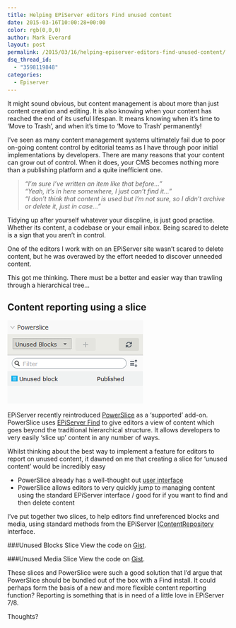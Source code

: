 ```yaml
---
title: Helping EPiServer editors Find unused content
date: 2015-03-16T10:00:28+00:00
color: rgb(0,0,0)
author: Mark Everard
layout: post
permalink: /2015/03/16/helping-episerver-editors-find-unused-content/
dsq_thread_id:
  - "3598119848"
categories:
  - Episerver
---
```

It might sound obvious, but content management is about more than just content creation and editing. It is also knowing when your content has reached the end of its useful lifespan. It means knowing when it&#8217;s time to &#8216;Move to Trash&#8217;, and when it&#8217;s time to &#8216;Move to Trash&#8217; permanently!

I&#8217;ve seen as many content management systems ultimately fail due to poor on-going content control by editorial teams as I have through poor initial implementations by developers. There are many reasons that your content can grow out of control. When it does, your CMS becomes nothing more than a publishing platform and a quite inefficient one.

> _&#8220;I&#8217;m sure I&#8217;ve written an item like that before&#8230;&#8221;_  
> _&#8220;Yeah, it&#8217;s in here somewhere, I just can&#8217;t find it&#8230;&#8221;_  
> _&#8220;I don&#8217;t think that content is used but I&#8217;m not sure, so I didn&#8217;t archive or delete it, just in case&#8230;&#8221;_

Tidying up after yourself whatever your discpline, is just good practise. Whether its content, a codebase or your email inbox. Being scared to delete is a sign that you aren&#8217;t in control.

One of the editors I work with on an EPiServer site wasn&#8217;t scared to delete content, but he was overawed by the effort needed to discover unneeded content.

This got me thinking. There must be a better and easier way than trawling through a hierarchical tree&#8230;

## Content reporting using a slice

![Unused content](/assets/uploads/2015/03/usused-content-slice1.png)

EPiServer recently reintroduced <a title="Re-introducing PowerSlice for EPiServer CMS" href="http://world.episerver.com/articles/items/re-introducing-powerslice-for-episerver-cms/" target="_blank">PowerSlice</a> as a &#8216;supported&#8217; add-on. PowerSlice uses <a title="EPiServer Find. Advanced Search Made Easy" href="http://find.episerver.com/" target="_blank">EPiServer Find</a> to give editors a view of content which goes beyond the traditional hierarchical structure. It allows developers to very easily &#8216;slice up&#8217; content in any number of ways.

Whilst thinking about the best way to implement a feature for editors to report on unused content, it dawned on me that creating a slice for &#8216;unused content&#8217; would be incredibly easy

* PowerSlice already has a well-thought out <a title="PowerSlice demo video on YouTube" href="https://www.youtube.com/watch?v=vaGZGpQB394" target="_blank">user interface</a>
* PowerSlice allows editors to very quickly jump to managing content using the standard EPiServer interface / good for if you want to find and then delete content

I&#8217;ve put together two slices, to help editors find unreferenced blocks and media, using standard methods from the EPiServer <a title="EPiServer IContentRepository SDK" href="http://world.episerver.com/documentation/Class-library/?documentId=cms/7/7df6647c-0343-7aee-b8a4-36ee761ae397" target="_blank">IContentRepository</a> interface.

###Unused Blocks Slice
View the code on <a href="https://gist.github.com/markeverard/84754f0c64e18d6bd238">Gist</a>.

###Unused Media Slice
View the code on <a href="https://gist.github.com/markeverard/7605620426bbb9599a73">Gist</a>.

These slices and PowerSlice were such a good solution that I&#8217;d argue that PowerSlice should be bundled out of the box with a Find install. It could perhaps form the basis of a new and more flexible content reporting function? Reporting is something that is in need of a little love in EPiServer 7/8.

Thoughts?